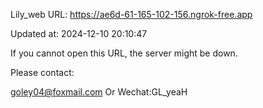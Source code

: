 Lily_web URL: https://ae6d-61-165-102-156.ngrok-free.app

Updated at: 2024-12-10 20:10:47

If you cannot open this URL, the server might be down.

Please contact: 

goley04@foxmail.com Or Wechat:GL_yeaH